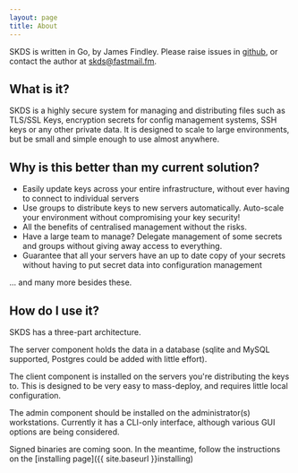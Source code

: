 ```yaml
---
layout: page
title: About
---
```


SKDS is written in Go, by James Findley.  Please raise issues in [github](https://github.com/jfindley/skds/issues), or contact the author at <a href='mailt&#111;&#58;s&#107;d%7&#51;%40&#102;&#37;&#54;&#49;%&#55;3&#116;%6D%6&#49;il%2E&#102;m'>skd&#115;&#64;&#102;as&#116;mail&#46;fm</a>.

## What is it?

SKDS is a highly secure system for managing and distributing files such as TLS/SSL Keys, encryption secrets for config management systems, SSH keys or any other private data.
It is designed to scale to large environments, but be small and simple enough to use almost anywhere.

## Why is this better than my current solution?

 * Easily update keys across your entire infrastructure, without ever having to connect to individual servers
 * Use groups to distribute keys to new servers automatically.  Auto-scale your environment without compromising your key security!
 * All the benefits of centralised management without the risks.
 * Have a large team to manage? Delegate management of some secrets and groups without giving away access to everything.
 * Guarantee that all your servers have an up to date copy of your secrets without having to put secret data into configuration management

... and many more besides these.

## How do I use it?

SKDS has a three-part architecture.

The server component holds the data in a database (sqlite and MySQL supported, Postgres could be added with little effort).

The client component is installed on the servers you're distributing the keys to.  This is designed to be very easy to mass-deploy, and requires little local configuration.

The admin component should be installed on the administrator(s) workstations.  Currently it has a CLI-only interface, although various GUI options are being considered.

Signed binaries are coming soon.  In the meantime, follow the instructions on the [installing page]({{ site.baseurl }}installing)
